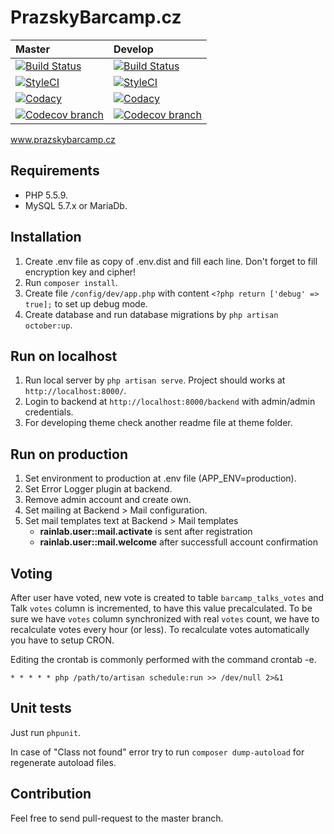 # PrazskyBarcamp.cz

| Master  | Develop |
| :------ | :------ |
| [![Build Status](https://travis-ci.org/BarcampPraha/prazskybarcamp.cz.svg?branch=master)](https://travis-ci.org/BarcampPraha/prazskybarcamp.cz) | [![Build Status](https://travis-ci.org/BarcampPraha/prazskybarcamp.cz.svg?branch=develop)](https://travis-ci.org/BarcampPraha/prazskybarcamp.cz) |
| [![StyleCI](https://styleci.io/repos/79055930/shield?branch=master)](https://styleci.io/repos/79055930) | [![StyleCI](https://styleci.io/repos/79055930/shield?branch=develop)](https://styleci.io/repos/79055930) |
| [![Codacy](https://api.codacy.com/project/badge/Grade/0a91176118544eb4906475b275fa9ad9)](https://www.codacy.com/app/vojtasvoboda/prazskybarcamp-cz) | [![Codacy](https://api.codacy.com/project/badge/Grade/0a91176118544eb4906475b275fa9ad9)](https://www.codacy.com/app/vojtasvoboda/prazskybarcamp-cz) |
| [![Codecov branch](https://img.shields.io/codecov/c/github/BarcampPraha/prazskybarcamp.cz/master.svg)](https://codecov.io/gh/BarcampPraha/prazskybarcamp.cz/branch/master) | [![Codecov branch](https://img.shields.io/codecov/c/github/BarcampPraha/prazskybarcamp.cz/develop.svg)](https://codecov.io/gh/BarcampPraha/prazskybarcamp.cz/branch/develop) |

www.prazskybarcamp.cz

## Requirements

- PHP 5.5.9.
- MySQL 5.7.x or MariaDb.

## Installation

1. Create .env file as copy of .env.dist and fill each line. Don't forget to fill encryption key and cipher!
2. Run `composer install`.
3. Create file `/config/dev/app.php` with content `<?php return ['debug' => true];` to set up debug mode.
4. Create database and run database migrations by `php artisan october:up`.

## Run on localhost

1. Run local server by `php artisan serve`. Project should works at `http://localhost:8000/`.
2. Login to backend at `http://localhost:8000/backend` with admin/admin credentials.
3. For developing theme check another readme file at theme folder.

## Run on production

1. Set environment to production at .env file (APP_ENV=production).
2. Set Error Logger plugin at backend.
3. Remove admin account and create own.
4. Set mailing at Backend > Mail configuration.
5. Set mail templates text at Backend > Mail templates
    - **rainlab.user::mail.activate** is sent after registration
    - **rainlab.user::mail.welcome** after successfull account confirmation

## Voting

After user have voted, new vote is created to table `barcamp_talks_votes` and Talk `votes` column is incremented, to 
have this value precalculated. To be sure we have `votes` column synchronized with real `votes` count, we have to recalculate 
votes every hour (or less). To recalculate votes automatically you have to setup CRON.

Editing the crontab is commonly performed with the command crontab -e.

```
* * * * * php /path/to/artisan schedule:run >> /dev/null 2>&1
```

## Unit tests

Just run `phpunit`.

In case of "Class not found" error try to run `composer dump-autoload` for regenerate autoload files.

## Contribution

Feel free to send pull-request to the master branch.
